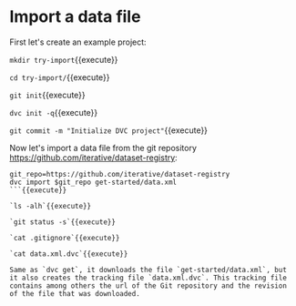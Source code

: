 # Import a data file

First let's create an example project:

`mkdir try-import`{{execute}}

`cd try-import/`{{execute}}

`git init`{{execute}}

`dvc init -q`{{execute}}

`git commit -m "Initialize DVC project"`{{execute}}

Now let's import a data file from the git repository
https://github.com/iterative/dataset-registry:
   
```
git_repo=https://github.com/iterative/dataset-registry
dvc import $git_repo get-started/data.xml
```{{execute}}

`ls -alh`{{execute}}

`git status -s`{{execute}}

`cat .gitignore`{{execute}}

`cat data.xml.dvc`{{execute}}

Same as `dvc get`, it downloads the file `get-started/data.xml`, but
it also creates the tracking file `data.xml.dvc`. This tracking file
contains among others the url of the Git repository and the revision
of the file that was downloaded.

